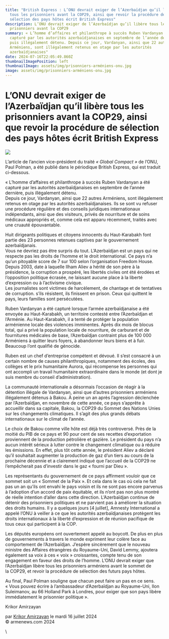 ```yaml
---
title: "British Express : L’ONU devrait exiger de l’Azerbaïdjan qu’il libère
  tous les prisonniers avant la COP29, ainsi que revoir la procédure de
  sélection des pays hôtes écrit British Express"
description: L’ONU devrait exiger de l’Azerbaïdjan qu’il libère tous les
  prisonniers avant la COP29
summary: « L’homme d’affaires et philanthrope à succès Ruben Vardanyan a été
  capturé par les autorités azerbaïdjanaises en septembre de l’année dernière,
  puis illégalement détenu. Depuis ce jour, Vardanyan, ainsi que 22 autres
  Arméniens, sont illégalement retenus en otage par les autorités
  azerbaïdjanaises"
date: 2024-07-16T22:05:49.860Z
thumbnailImagePosition: left
thumbnailImage: assets/img/prisonniers-arméniens-onu.jpg
image: assets/img/prisonniers-arméniens-onu.jpg
---
```

<!--StartFragment-->

# L’ONU devrait exiger de l’Azerbaïdjan qu’il libère tous les prisonniers avant la COP29, ainsi que revoir la procédure de sélection des pays hôtes écrit British Express

![](https://www.armenews.com/IMG/arton117862.jpg)

L’article de l’ancien vice-président du traité *« Global Compact »* de l’ONU, Paul Polman, a été publié dans le périodique British Express, qui est traduit ci-dessous.

« L’homme d’affaires et philanthrope à succès Ruben Vardanyan a été capturé par les autorités azerbaïdjanaises en septembre de l’année dernière, puis illégalement détenu.\
Depuis ce jour, Vardanyan, ainsi que 22 autres Arméniens, sont illégalement retenus en otage par les autorités azerbaïdjanaises. Ils se sont vu refuser une procédure régulière et des conseils juridiques internationaux indépendants, ainsi que des visiteurs, privés de nourriture et de soins médicaux appropriés et, comme cela est apparu récemment, traités avec une cruauté épouvantable.

Huit dirigeants politiques et citoyens innocents du Haut-Karabakh font partie des 23 personnes retenues captives par le gouvernement azerbaïdjanais.\
Vous ne devriez pas être surpris du tout. L’Azerbaïdjan est un pays qui ne respecte pas les droits de l’homme et le droit international. Ce pays n’a qu’un pitoyable score de 7 sur 100 selon l’organisation Freedom House.\
Depuis 2003, date à laquelle Ilham Aliev a hérité de son père à la présidence, la corruption a prospéré, les libertés civiles ont été érodées et l’opposition politique écrasée, ne laissant aucune place à la liberté d’expression ou à l’activisme civique.\
Les journalistes sont victimes de harcèlement, de chantage et de tentatives de corruption. s’ils résistent, ils finissent en prison. Ceux qui quittent le pays, leurs familles sont persécutées.

Ruben Vardanyan a été capturé lorsque l’armée azerbaïdjanaise a été envoyée au Haut-Karabakh, un territoire contesté entre l’Azerbaïdjan et l’Arménie. Au Haut-Karabakh, il a tenté de protéger la population arménienne locale des violences imminentes. Après dix mois de blocus total, qui a privé la population locale de nourriture, de carburant et de fournitures médicales de base, l’Azerbaïdjan contraint plus de 100 000 Arméniens à quitter leurs foyers, à abandonner leurs biens et à fuir. Beaucoup l’ont qualifié de génocide.

Ruben est un chef d’entreprise compétent et dévoué. Il s’est consacré à un certain nombre de causes philanthropiques, notamment des écoles, des collèges et le prix humanitaire Aurora, qui récompense les personnes qui ont accompli un travail humanitaire extraordinaire dans le monde (et dont je suis membre du conseil d’administration).

La communauté internationale a désormais l’occasion de réagir à la détention illégale de Vardanyan, ainsi que d’autres prisonniers arméniens illégalement détenus à Bakou. À peine un an après l’agression déclenchée par l’Azerbaïdjan, en novembre de cette année, ce pays s’apprête à accueillir dans sa capitale, Bakou, la COP29 du Sommet des Nations Unies sur les changements climatiques. Il s’agit des plus grands débats internationaux sur le climat de l’année.

Le choix de Bakou comme ville hôte est déjà très controversé. Près de la moitié du PIB de ce pays et 90 pour cent de ses recettes d’exportation proviennent de la production pétrolière et gazière. Le président du pays n’a aucun intérêt sérieux à lutter contre le changement climatique ou à réduire les émissions. En effet, plus tôt cette année, le président Aliev a déclaré qu’il souhaitait augmenter la production de gaz d’un tiers au cours de la prochaine décennie et a clairement indiqué que l’accueil de la COP29 ne l’empêcherait pas d’investir dans le gaz « fourni par Dieu ».

Les représentants du gouvernement de ce pays affirment vouloir que ce sommet soit un « Sommet de la Paix ». Et cela dans le cas où cela ne fait pas un an qu’ils ont envahi le pays voisin et ils ne sont pas encore parvenus à l’adoption d’un accord de paix équitable, et ils n’ont pas non plus montré de réelle intention d’aller dans cette direction. L’Azerbaïdjan continue de détenir des prisonniers politiques et ne parvient pas à améliorer la situation des droits humains. Il y a quelques jours \[4 juillet], Amnesty International a appelé l’ONU à veiller à ce que les autorités azerbaïdjanaises protègent les droits internationaux à la liberté d’expression et de réunion pacifique de tous ceux qui participent à la COP.

Les députés européens ont ouvertement appelé au boycott. De plus en plus de gouvernements à travers le monde expriment leur colère face au comportement de l’Azerbaïdjan. J’espère sincèrement que le nouveau ministre des Affaires étrangères du Royaume-Uni, David Lemmy, ajoutera également sa voix à ces « voix » croissantes, compte tenu de son engagement en faveur des droits de l’homme. L’ONU devrait exiger que l’Azerbaïdjan libère tous les prisonniers arméniens avant le sommet de la COP29, et revoir la procédure de sélection des futurs pays hôtes.

Au final, Paul Polman souligne que chacun peut faire un pas en ce sens. « Vous pouvez écrire à l’ambassadeur d’Azerbaïdjan au Royaume-Uni, Ilon Suleimanov, au 66 Holland Park à Londres, pour exiger que son pays libère immédiatement le prisonnier politique ».

Krikor Amirzayan

par [Krikor Amirzayan](https://www.armenews.com/spip.php?page=auteur&id_auteur=33) le mardi 16 juillet 2024\
© armenews.com 2024

\
<!--EndFragment-->